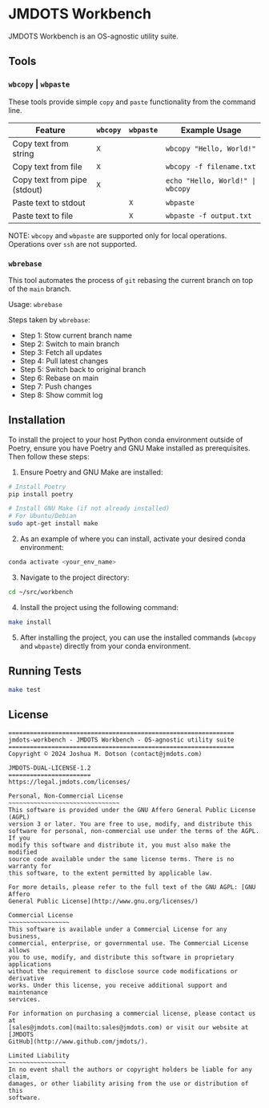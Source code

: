 # JMDOTS Workbench

JMDOTS Workbench is an OS-agnostic utility suite.

## Tools

### `wbcopy` | `wbpaste`

These tools provide simple `copy` and `paste` functionality from the command line.

| Feature                         | `wbcopy` | `wbpaste` | Example Usage                    |
|---------------------------------|----------|-----------|----------------------------------|
| Copy text from string           | `X`      |           | `wbcopy "Hello, World!"`         |
| Copy text from file             | `X`      |           | `wbcopy -f filename.txt`         |
| Copy text from pipe (stdout)    | `X`      |           | `echo "Hello, World!" \| wbcopy` |
| Paste text to stdout            |          | `X`       | `wbpaste`                        |
| Paste text to file              |          | `X`       | `wbpaste -f output.txt`          |

NOTE: `wbcopy` and `wbpaste` are supported only for local operations. Operations over `ssh` are not supported.

### `wbrebase`

This tool automates the process of `git` rebasing the current branch on top of the `main` branch.

Usage: `wbrebase`

Steps taken by `wbrebase`:

- Step 1: Stow current branch name
- Step 2: Switch to main branch
- Step 3: Fetch all updates
- Step 4: Pull latest changes
- Step 5: Switch back to original branch
- Step 6: Rebase on main
- Step 7: Push changes
- Step 8: Show commit log

## Installation

To install the project to your host Python conda environment outside of Poetry, ensure you have Poetry and GNU Make installed as prerequisites. Then follow these steps:

1. Ensure Poetry and GNU Make are installed:

```bash
# Install Poetry
pip install poetry

# Install GNU Make (if not already installed)
# For Ubuntu/Debian
sudo apt-get install make
```

2. As an example of where you can install, activate your desired conda environment:

```bash
conda activate <your_env_name>
```

3. Navigate to the project directory:

```bash
cd ~/src/workbench
```

4. Install the project using the following command:

```bash
make install
```

5. After installing the project, you can use the installed commands (`wbcopy` and `wbpaste`) directly from your conda environment.

## Running Tests

```bash
make test
```

## License

```
===============================================================
jmdots-workbench - JMDOTS Workbench - OS-agnostic utility suite
===============================================================
Copyright © 2024 Joshua M. Dotson (contact@jmdots.com)

JMDOTS-DUAL-LICENSE-1.2
=======================
https://legal.jmdots.com/licenses/

Personal, Non-Commercial License
~~~~~~~~~~~~~~~~~~~~~~~~~~~~~~~
This software is provided under the GNU Affero General Public License (AGPL)
version 3 or later. You are free to use, modify, and distribute this
software for personal, non-commercial use under the terms of the AGPL. If you
modify this software and distribute it, you must also make the modified
source code available under the same license terms. There is no warranty for
this software, to the extent permitted by applicable law.

For more details, please refer to the full text of the GNU AGPL: [GNU Affero
General Public License](http://www.gnu.org/licenses/)

Commercial License
~~~~~~~~~~~~~~~~~
This software is available under a Commercial License for any business,
commercial, enterprise, or governmental use. The Commercial License allows
you to use, modify, and distribute this software in proprietary applications
without the requirement to disclose source code modifications or derivative
works. Under this license, you receive additional support and maintenance
services.

For information on purchasing a commercial license, please contact us at
[sales@jmdots.com](mailto:sales@jmdots.com) or visit our website at [JMDOTS
GitHub](http://www.github.com/jmdots/).

Limited Liability
~~~~~~~~~~~~~~~~
In no event shall the authors or copyright holders be liable for any claim,
damages, or other liability arising from the use or distribution of this
software.
```
